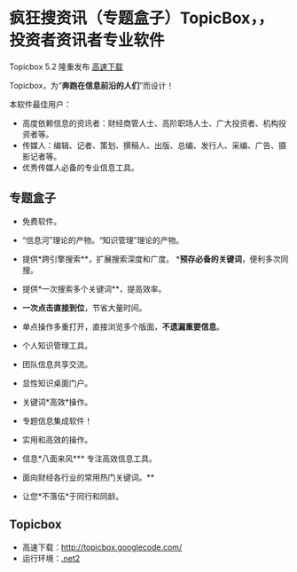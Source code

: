 # 疯狂搜资讯（专题盒子）TopicBox，，投资者资讯者专业软件 #
Topicbox 5.2 隆重发布 [高速下载](http://topicbox.googlecode.com/files/TopicBox5.2.zip)

Topicbox，为“**奔跑在信息前沿的人们**”而设计！

本软件最佳用户：
  * 高度依赖信息的资讯者：财经商管人士、高阶职场人士、广大投资者、机构投资者等。
  * 传媒人：编辑、记者、策划、撰稿人、出版、总编、发行人、采编、广告、摄影记者等。
  * 优秀传媒人必备的专业信息工具。

## 专题盒子 ##
  * 免费软件。
  * “信息河”理论的产物。“知识管理”理论的产物。
  * 提供\*跨引擎搜索**，扩展搜索深度和广度。
  ***预存必备的关键词**，便利多次同搜。
  * 提供\*一次搜索多个关键词**，提高效率。
  * **一次点击直接到位**，节省大量时间。
  * 单点操作多重打开，直接浏览多个版面，**不遗漏重要信息**。

  * 个人知识管理工具。
  * 团队信息共享交流。
  * 显性知识桌面门户。
  * 关键词\*高效\*操作。
  * 专题信息集成软件！

  * 实用和高效的操作。
  * 信息\*八面来风*** 专注高效信息工具。
  * 面向财经各行业的常用热门关键词。**

  * 让您\*不落伍\*于同行和同龄。

## Topicbox ##
  * 高速下载：http://topicbox.googlecode.com/
  * 运行环境：[.net2](https://www.microsoft.com/zh-cn/download/details.aspx?id=19)
